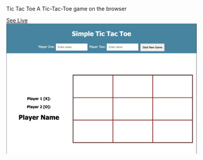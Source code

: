 Tic Tac Toe
A Tic-Tac-Toe game on the browser

[See Live](https://ladeoshodi.github.io/tic-tac-toe/)
![Tic Tac Toe Game](images/tic-tac-toe.png)
